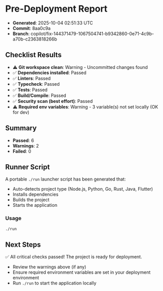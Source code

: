 # Pre-Deployment Report

- **Generated**: 2025-10-04 02:51:33 UTC
- **Commit**: 8aa0c9a
- **Branch**: copilot/fix-144371479-1067504741-b9342860-0e71-4c9b-a70b-c2363818266b

## Checklist Results

- ⚠️ **Git workspace clean**: Warning - Uncommitted changes found
- ✅ **Dependencies installed**: Passed
- ✅ **Linters**: Passed
- ✅ **Typecheck**: Passed
- ✅ **Tests**: Passed
- ✅ **Build/Compile**: Passed
- ✅ **Security scan (best effort)**: Passed
- ⚠️ **Required env variables**: Warning - 3 variable(s) not set locally (OK for dev)

## Summary

- **Passed**: 6
- **Warnings**: 2
- **Failed**: 0

## Runner Script

A portable `./run` launcher script has been generated that:
- Auto-detects project type (Node.js, Python, Go, Rust, Java, Flutter)
- Installs dependencies
- Builds the project
- Starts the application

### Usage

```bash
./run
```

## Next Steps

✅ All critical checks passed! The project is ready for deployment.

- Review the warnings above (if any)
- Ensure required environment variables are set in your deployment environment
- Run `./run` to start the application locally
